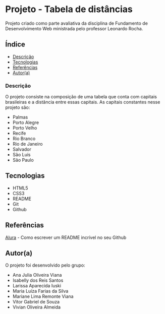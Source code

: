# Projeto - Tabela de distâncias

Projeto criado como parte avaliativa da disciplina de Fundamento de Desenvolvimento Web ministrada pelo professor Leonardo Rocha.

## Índice

* [Descrição](#descrição)
* [Tecnologias](#tecnologias)
* [Referências](#referências)
* [Autor(a)](#autora)

### Descrição

O projeto consiste na composição de uma tabela que conta com capitais brasileiras e a distância entre essas capitais. As capitais constantes nesse projeto são:

* Palmas
* Porto Alegre
* Porto Velho
* Recife
* Rio Branco
* Rio de Janeiro
* Salvador
* São Luís
* São Paulo


## Tecnologias

* HTML5
* CSS3
* README
* Git
* Github

## Referências

[Alura](https://www.alura.com.br/artigos/escrever-bom-readme) - Como escrever um README incrível no seu Github

## Autor(a)

O projeto foi desenvolvido pelo grupo:

* Ana Julia Oliveira Viana
* Isabelly dos Reis Santos
* Larissa Aparecida Iuski
* Maria Luíza Farias da Silva
* Mariane Lima Remonte Viana
* Vitor Gabriel de Souza
* Vivian Oliveira Almeida